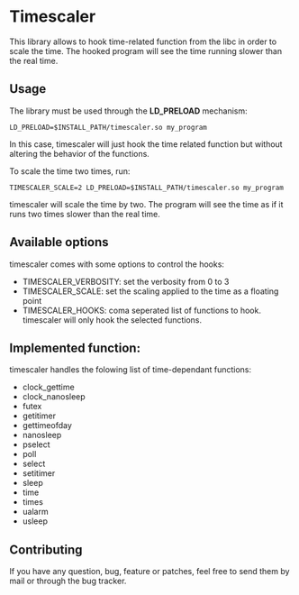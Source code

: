 Timescaler
==========
This library allows to hook time-related function from the libc in order to
scale the time. The hooked program will see the time running slower than the
real time.


Usage
-----
The library must be used through the **LD_PRELOAD** mechanism:

    LD_PRELOAD=$INSTALL_PATH/timescaler.so my_program

In this case, timescaler will just hook the time related function but without
altering the behavior of the functions.

To scale the time two times, run:

    TIMESCALER_SCALE=2 LD_PRELOAD=$INSTALL_PATH/timescaler.so my_program

timescaler will scale the time by two. The program will see the time as if it
runs two times slower than the real time.


Available options
-----------------
timescaler comes with some options to control the hooks:

* TIMESCALER_VERBOSITY: set the verbosity from 0 to 3
* TIMESCALER_SCALE: set the scaling applied to the time as a floating point
* TIMESCALER_HOOKS: coma seperated list of functions to hook. timescaler will
  only hook the selected functions.


Implemented function:
---------------------
timescaler handles the folowing list of time-dependant functions:

* clock_gettime
* clock_nanosleep
* futex
* getitimer
* gettimeofday
* nanosleep
* pselect
* poll
* select
* setitimer
* sleep
* time
* times
* ualarm
* usleep


Contributing
------------
If you have any question, bug, feature or patches, feel free to send them by
mail or through the bug tracker.
